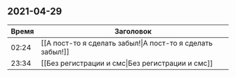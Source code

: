 ## 2021-04-29
| Время | Заголовок |
| --- | --- |
| 02:24 | [[А пост-то я сделать забыл!\|А пост-то я сделать забыл!]] |
| 23:34 | [[Без регистрации и смс\|Без регистрации и смс]] |
